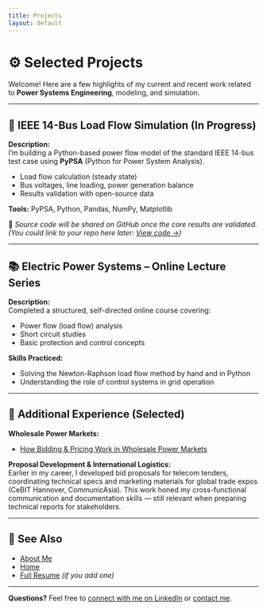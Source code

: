 ```yaml
---
title: Projects
layout: default
---
```


# ⚙️ Selected Projects

Welcome! Here are a few highlights of my current and recent work related to **Power Systems Engineering**, modeling, and simulation.

---

## 🔌 IEEE 14-Bus Load Flow Simulation (In Progress)

**Description:**  
I’m building a Python-based power flow model of the standard IEEE 14-bus test case using **PyPSA** (Python for Power System Analysis).  
- Load flow calculation (steady state)  
- Bus voltages, line loading, power generation balance  
- Results validation with open-source data

**Tools:** PyPSA, Python, Pandas, NumPy, Matplotlib

📂 _Source code will be shared on GitHub once the core results are validated._  
_(You could link to your repo here later: [View code →](https://github.com/yourusername/14bus-loadflow))_

---

## 📚 Electric Power Systems – Online Lecture Series

**Description:**  
Completed a structured, self-directed online course covering:  
- Power flow (load flow) analysis  
- Short circuit studies  
- Basic protection and control concepts

**Skills Practiced:**  
- Solving the Newton-Raphson load flow method by hand and in Python  
- Understanding the role of control systems in grid operation

---

## 📝 Additional Experience (Selected)
**Wholesale Power Markets:**
- [How Bidding & Pricing Work in Wholesale Power Markets](./market-pricing.md)

**Proposal Development & International Logistics:**  
Earlier in my career, I developed bid proposals for telecom tenders, coordinating technical specs and marketing materials for global trade expos (CeBIT Hannover, CommunicAsia). This work honed my cross-functional communication and documentation skills — still relevant when preparing technical reports for stakeholders.

---

## 🔗 See Also

- [About Me](./about.md)  
- [Home](./index.md)  
- [Full Resume](./resume.md) _(if you add one)_

---

**Questions?** Feel free to [connect with me on LinkedIn](https://www.linkedin.com/in/YOUR-LINKEDIN) or [contact me](mailto:youremail@example.com).